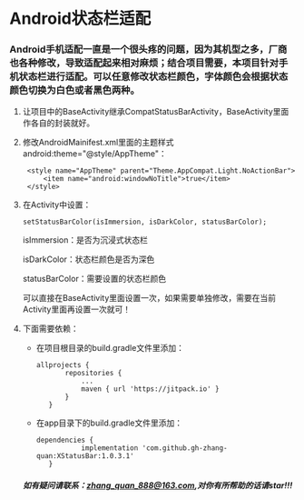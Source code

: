 # Android状态栏适配

### Android手机适配一直是一个很头疼的问题，因为其机型之多，厂商也各种修改，导致适配起来相对麻烦；结合项目需要，本项目针对手机状态栏进行适配。可以任意修改状态栏颜色，字体颜色会根据状态颜色切换为白色或者黑色两种。

1. 让项目中的BaseActivity继承CompatStatusBarActivity，BaseActivity里面作各自的封装就好。

2. 修改AndroidMainifest.xml里面的主题样式android:theme="@style/AppTheme"：

   ```
    <style name="AppTheme" parent="Theme.AppCompat.Light.NoActionBar">
        <item name="android:windowNoTitle">true</item>
    </style>
   ```

3. 在Activity中设置：

   ```
   setStatusBarColor(isImmersion, isDarkColor, statusBarColor);
   ```

   isImmersion：是否为沉浸式状态栏

   isDarkColor：状态栏颜色是否为深色

   statusBarColor：需要设置的状态栏颜色
   
   可以直接在BaseActivity里面设置一次，如果需要单独修改，需要在当前Activity里面再设置一次就可！

5. 下面需要依赖：

   - 在项目根目录的build.gradle文件里添加：

     ```
     allprojects {
     		repositories {
     			...
     			maven { url 'https://jitpack.io' }
     		}
     	}
     ```

   - 在app目录下的build.gradle文件里添加：

     ```
     dependencies {
     	        implementation 'com.github.gh-zhang-quan:XStatusBar:1.0.3.1'
     	}
     ```

   ##### 如有疑问请联系：zhang_quan_888@163.com,对你有所帮助的话请star!!!
